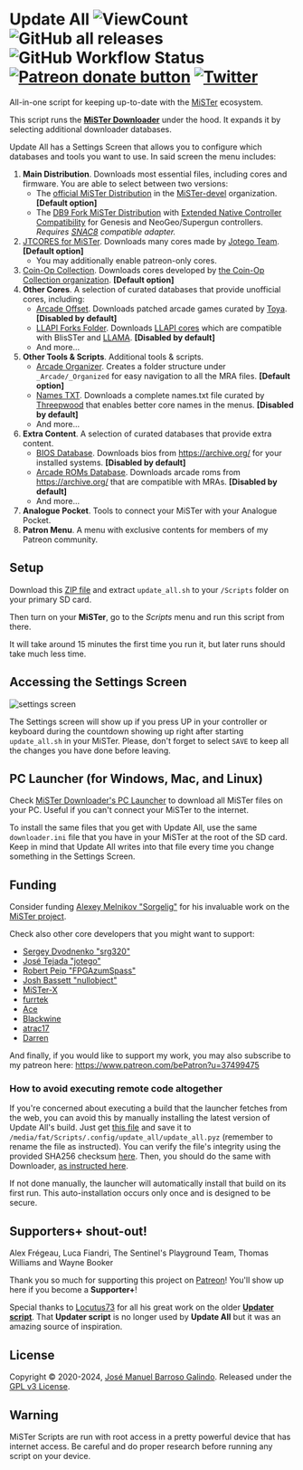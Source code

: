 # Update All ![ViewCount](https://views.whatilearened.today/views/github/theypsilon/Update_All_MiSTer.svg) ![GitHub all releases](https://img.shields.io/github/downloads/theypsilon/Update_All_MiSTer/total) ![GitHub Workflow Status](https://img.shields.io/github/actions/workflow/status/theypsilon/Update_All_MiSTer/build.yml?branch=master) <span class="badge-patreon"><a href="https://patreon.com/theypsilon" title="Donate to this project using Patreon"><img src="https://img.shields.io/badge/patreon-donate-yellow.svg" alt="Patreon donate button" /></a></span> [![Twitter](https://img.shields.io/twitter/url/https/twitter.com/josembarroso.svg?style=social&label=Follow%20%40josembarroso)](https://twitter.com/josembarroso)
All-in-one script for keeping up-to-date with the [MiSTer](https://github.com/MiSTer-devel/Main_MiSTer/wiki) ecosystem.

This script runs the [__MiSTer Downloader__](https://github.com/MiSTer-devel/Downloader_MiSTer/) under the hood. It expands it by selecting additional downloader databases.

Update All has a Settings Screen that allows you to configure which databases and tools you want to use. In said screen the menu includes:
1. __Main Distribution__. Downloads most essential files, including cores and firmware. You are able to select between two versions:
    * The [official MiSTer Distribution](https://github.com/MiSTer-devel/Distribution_MiSTer) in the [MiSTer-devel](https://github.com/MiSTer-devel) organization. **[Default option]**
    * The [DB9 Fork MiSTer Distribution](https://github.com/MiSTer-DB9/Distribution_MiSTer) with [Extended Native Controller Compatibility](https://github.com/theypsilon/Update_All_MiSTer/wiki#extended-native-controller-compatibility) for Genesis and NeoGeo/Supergun controllers. *Requires [SNAC8](https://github.com/theypsilon/Update_All_MiSTer/wiki#snac8) compatible adapter.*
2. [JTCORES for MiSTer](https://github.com/jotego/jtcores_mister). Downloads many cores made by [Jotego Team](https://github.com/jotego). **[Default option]** 
    * You may additionally enable patreon-only cores.
3. [Coin-Op Collection](https://github.com/Coin-OpCollection/Distribution-MiSTerFPGA). Downloads cores developed by [the Coin-Op Collection organization](https://github.com/Coin-OpCollection). **[Default option]**
4. **Other Cores**. A selection of curated databases that provide unofficial cores, including:
    * [Arcade Offset](https://github.com/toryalai1/Arcade_Offset). Downloads patched arcade games curated by [Toya](https://github.com/toryalai1). **[Disabled by default]**
    * [LLAPI Forks Folder](https://github.com/MiSTer-LLAPI/LLAPI_folder_MiSTer). Downloads [LLAPI cores](https://github.com/MiSTer-LLAPI/Updater_script_MiSTer/wiki) which are compatible with BlisSTer and [LLAMA](https://github.com/bootsector/LLAMA). **[Disabled by default]**
    * And more...
5. **Other Tools & Scripts**. Additional tools & scripts.
    * [Arcade Organizer](https://github.com/theypsilon/_arcade-organizer). Creates a folder structure under `_Arcade/_Organized` for easy navigation to all the MRA files. **[Default option]**
    * [Names TXT](https://github.com/ThreepwoodLeBrush/Names_MiSTer). Downloads a complete names.txt file curated by [Threepwood](https://github.com/ThreepwoodLeBrush) that enables better core names in the menus. **[Disabled by default]**
    * And more...
6. **Extra Content**. A selection of curated databases that provide extra content.
    * [BIOS Database](https://github.com/BigDendy/BiosDB_MiSTer). Downloads bios from https://archive.org/ for your installed systems. **[Disabled by default]**
    * [Arcade ROMs Database](https://github.com/zakk4223/ArcadeROMsDB_MiSTer). Downloads arcade roms from https://archive.org/ that are compatible with MRAs. **[Disabled by default]**
    * And more...
7. **Analogue Pocket**. Tools to connect your MiSTer with your Analogue Pocket.
8. **Patron Menu**. A menu with exclusive contents for members of my Patreon community.

## Setup

Download this [ZIP file](https://github.com/theypsilon/Update_All_MiSTer/releases/latest/download/update_all.zip) and extract `update_all.sh` to your `/Scripts` folder on your primary SD card.

Then turn on your __MiSTer__, go to the _Scripts_ menu and run this script from there.

It will take around 15 minutes the first time you run it, but later runs should take much less time.


## Accessing the Settings Screen

![settings screen](https://github.com/theypsilon/Update_All_MiSTer/raw/master/setups/menu-2-1.jpg "Settings Screen")

The Settings screen will show up if you press UP in your controller or keyboard during the countdown showing up right after starting `update_all.sh` in your MiSTer. Please, don't forget to select `SAVE` to keep all the changes you have done before leaving.



## PC Launcher (for Windows, Mac, and Linux)

Check [MiSTer Downloader's PC Launcher](https://github.com/MiSTer-devel/Downloader_MiSTer/blob/main/docs/pc-launcher.md) to download all MiSTer files on your PC.
Useful if you can't connect your MiSTer to the internet.

To install the same files that you get with Update All, use the same `downloader.ini` file that you have in your MiSTer at the root of the SD card. Keep in mind that Update All writes into that file every time you change something in the Settings Screen.


## Funding

Consider funding [Alexey Melnikov "Sorgelig"](https://www.patreon.com/FPGAMiSTer) for his invaluable work on the [MiSTer project](https://github.com/MiSTer-devel/Main_MiSTer/wiki).

Check also other core developers that you might want to support:
* [Sergey Dvodnenko "srg320"](https://www.patreon.com/srg320)
* [José Tejada "jotego"](https://www.patreon.com/jotego)
* [Robert Peip "FPGAzumSpass"](https://www.patreon.com/FPGAzumSpass)
* [Josh Bassett "nullobject"](https://www.patreon.com/nullobject)
* [MiSTer-X](https://www.patreon.com/MrX_8B)
* [furrtek](https://www.patreon.com/furrtek)
* [Ace](https://ko-fi.com/ace9921)
* [Blackwine](https://www.patreon.com/blackwine)
* [atrac17](https://www.patreon.com/atrac17)
* [Darren](https://ko-fi.com/darreno)

And finally, if you would like to support my work, you may also subscribe to my patreon here: https://www.patreon.com/bePatron?u=37499475


### How to avoid executing remote code altogether

If you're concerned about executing a build that the launcher fetches from the web, you can avoid this by manually installing the latest version of Update All's build. Just get [this file](https://raw.githubusercontent.com/theypsilon/Update_All_MiSTer/refs/heads/db/update_all.pyz) and save it to `/media/fat/Scripts/.config/update_all/update_all.pyz` (remember to rename the file as instructed). You can verify the file's integrity using the provided SHA256 checksum [here](https://raw.githubusercontent.com/theypsilon/Update_All_MiSTer/refs/heads/db/update_all.pyz). Then, you should do the same with Downloader, [as instructed here](https://github.com/MiSTer-devel/Downloader_MiSTer?tab=readme-ov-file#how-to-avoid-executing-remote-code-altogether).

If not done manually, the launcher will automatically install that build on its first run. This auto-installation occurs only once and is designed to be secure.


## Supporters+ shout-out!

Alex Frégeau, Luca Fiandri, The Sentinel's Playground Team, Thomas Williams and Wayne Booker

Thank you so much for supporting this project on [Patreon](https://www.patreon.com/bePatron?u=37499475)! You'll show up here if you become a **Supporter+**!

Special thanks to [Locutus73](https://github.com/Locutus73) for all his great work on the older [__Updater script__](https://github.com/MiSTer-devel/Updater_script_MiSTer). That __Updater script__ is no longer used by __Update All__ but it was an amazing source of inspiration.

## License

Copyright © 2020-2024, [José Manuel Barroso Galindo](https://twitter.com/josembarroso). 
Released under the [GPL v3 License](LICENSE).



## Warning

MiSTer Scripts are run with root access in a pretty powerful device that has internet access. Be careful and do proper research before running any script on your device.
